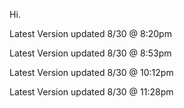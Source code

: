 Hi.

Latest Version updated 8/30 @ 8:20pm

Latest Version updated 8/30 @ 8:53pm

Latest Version updated 8/30 @ 10:12pm

Latest Version updated 8/30 @ 11:28pm
